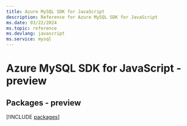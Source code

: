 ```yaml
---
title: Azure MySQL SDK for JavaScript
description: Reference for Azure MySQL SDK for JavaScript
ms.date: 03/22/2024
ms.topic: reference
ms.devlang: javascript
ms.service: mysql
---
```

# Azure MySQL SDK for JavaScript - preview
## Packages - preview
[!INCLUDE [packages](mysql-index.md)]